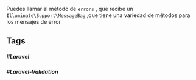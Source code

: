 Puedes llamar al método de `errors` , que recibe un `Illuminate\Support\MessageBag` ,que tiene una variedad de métodos para los mensajes de error

## Tags

##### #Laravel
##### #Laravel-Validation